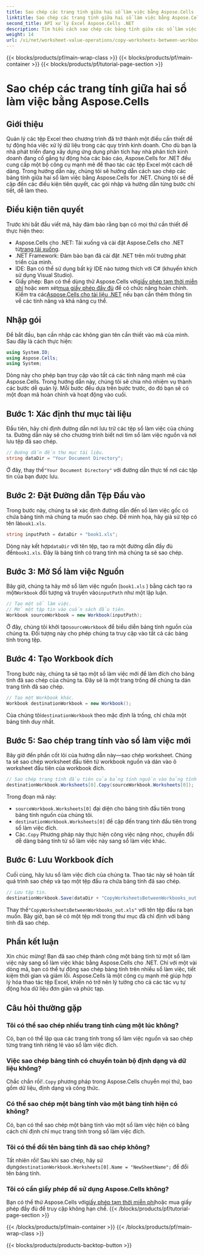 ```yaml
---
title: Sao chép các trang tính giữa hai sổ làm việc bằng Aspose.Cells
linktitle: Sao chép các trang tính giữa hai sổ làm việc bằng Aspose.Cells
second_title: API xử lý Excel Aspose.Cells .NET
description: Tìm hiểu cách sao chép các bảng tính giữa các sổ làm việc Excel bằng Aspose.Cells cho .NET trong hướng dẫn chi tiết từng bước này. Hoàn hảo để tự động hóa các quy trình Excel.
weight: 14
url: /vi/net/worksheet-value-operations/copy-worksheets-between-workbooks/
---
```


{{< blocks/products/pf/main-wrap-class >}}
{{< blocks/products/pf/main-container >}}
{{< blocks/products/pf/tutorial-page-section >}}

# Sao chép các trang tính giữa hai sổ làm việc bằng Aspose.Cells

## Giới thiệu
Quản lý các tệp Excel theo chương trình đã trở thành một điều cần thiết để tự động hóa việc xử lý dữ liệu trong các quy trình kinh doanh. Cho dù bạn là nhà phát triển đang xây dựng ứng dụng phân tích hay nhà phân tích kinh doanh đang cố gắng tự động hóa các báo cáo, Aspose.Cells for .NET đều cung cấp một bộ công cụ mạnh mẽ để thao tác các tệp Excel một cách dễ dàng. Trong hướng dẫn này, chúng tôi sẽ hướng dẫn cách sao chép các bảng tính giữa hai sổ làm việc bằng Aspose.Cells for .NET. Chúng tôi sẽ đề cập đến các điều kiện tiên quyết, các gói nhập và hướng dẫn từng bước chi tiết, dễ làm theo.
## Điều kiện tiên quyết
Trước khi bắt đầu viết mã, hãy đảm bảo rằng bạn có mọi thứ cần thiết để thực hiện theo:
-  Aspose.Cells cho .NET: Tải xuống và cài đặt Aspose.Cells cho .NET từ[trang tải xuống](https://releases.aspose.com/cells/net/).
- .NET Framework: Đảm bảo bạn đã cài đặt .NET trên môi trường phát triển của mình.
- IDE: Bạn có thể sử dụng bất kỳ IDE nào tương thích với C# (khuyến khích sử dụng Visual Studio).
-  Giấy phép: Bạn có thể dùng thử Aspose.Cells với[giấy phép tạm thời miễn phí](https://purchase.aspose.com/temporary-license/) hoặc xem xét[mua giấy phép đầy đủ](https://purchase.aspose.com/buy) để có chức năng hoàn chỉnh.
 Kiểm tra các[Aspose.Cells cho tài liệu .NET](https://reference.aspose.com/cells/net/) nếu bạn cần thêm thông tin về các tính năng và khả năng cụ thể.
## Nhập gói
Để bắt đầu, bạn cần nhập các không gian tên cần thiết vào mã của mình. Sau đây là cách thực hiện:
```csharp
using System.IO;
using Aspose.Cells;
using System;
```
Dòng này cho phép bạn truy cập vào tất cả các tính năng mạnh mẽ của Aspose.Cells.
Trong hướng dẫn này, chúng tôi sẽ chia nhỏ nhiệm vụ thành các bước dễ quản lý. Mỗi bước đều dựa trên bước trước, do đó bạn sẽ có một đoạn mã hoàn chỉnh và hoạt động vào cuối.
## Bước 1: Xác định thư mục tài liệu
Đầu tiên, hãy chỉ định đường dẫn nơi lưu trữ các tệp sổ làm việc của chúng ta. Đường dẫn này sẽ cho chương trình biết nơi tìm sổ làm việc nguồn và nơi lưu tệp đã sao chép.
```csharp
// Đường dẫn đến thư mục tài liệu.
string dataDir = "Your Document Directory";
```
 Ở đây, thay thế`"Your Document Directory"` với đường dẫn thực tế nơi các tập tin của bạn được lưu.
## Bước 2: Đặt Đường dẫn Tệp Đầu vào
Trong bước này, chúng ta sẽ xác định đường dẫn đến sổ làm việc gốc có chứa bảng tính mà chúng ta muốn sao chép. Để minh họa, hãy giả sử tệp có tên là`book1.xls`.
```csharp
string inputPath = dataDir + "book1.xls";
```
 Dòng này kết hợp`dataDir` với tên tệp, tạo ra một đường dẫn đầy đủ đến`book1.xls`. Đây là bảng tính có trang tính mà chúng ta sẽ sao chép.
## Bước 3: Mở Sổ làm việc Nguồn
Bây giờ, chúng ta hãy mở sổ làm việc nguồn (`book1.xls` ) bằng cách tạo ra một`Workbook` đối tượng và truyền vào`inputPath` như một lập luận.
```csharp
// Tạo một sổ làm việc.
// Mở một tập tin vào cuốn sách đầu tiên.
Workbook sourceWorkbook = new Workbook(inputPath);
```
 Ở đây, chúng tôi khởi tạo`sourceWorkbook` để biểu diễn bảng tính nguồn của chúng ta. Đối tượng này cho phép chúng ta truy cập vào tất cả các bảng tính trong tệp.
## Bước 4: Tạo Workbook đích
Trong bước này, chúng ta sẽ tạo một sổ làm việc mới để làm đích cho bảng tính đã sao chép của chúng ta. Đây sẽ là một trang trống để chúng ta dán trang tính đã sao chép.
```csharp
// Tạo một Workbook khác.
Workbook destinationWorkbook = new Workbook();
```
 Của chúng tôi`destinationWorkbook` theo mặc định là trống, chỉ chứa một bảng tính duy nhất.
## Bước 5: Sao chép trang tính vào sổ làm việc mới
Bây giờ đến phần cốt lõi của hướng dẫn này—sao chép worksheet. Chúng ta sẽ sao chép worksheet đầu tiên từ workbook nguồn và dán vào ô worksheet đầu tiên của workbook đích.
```csharp
// Sao chép trang tính đầu tiên của bảng tính nguồn vào bảng tính đích.
destinationWorkbook.Worksheets[0].Copy(sourceWorkbook.Worksheets[0]);
```
Trong đoạn mã này:
- `sourceWorkbook.Worksheets[0]` đại diện cho bảng tính đầu tiên trong bảng tính nguồn của chúng tôi.
- `destinationWorkbook.Worksheets[0]` đề cập đến trang tính đầu tiên trong sổ làm việc đích.
-  Các`.Copy` Phương pháp này thực hiện công việc nặng nhọc, chuyển đổi dễ dàng bảng tính từ sổ làm việc này sang sổ làm việc khác.
## Bước 6: Lưu Workbook đích
Cuối cùng, hãy lưu sổ làm việc đích của chúng ta. Thao tác này sẽ hoàn tất quá trình sao chép và tạo một tệp đầu ra chứa bảng tính đã sao chép.
```csharp
// Lưu tập tin.
destinationWorkbook.Save(dataDir + "CopyWorksheetsBetweenWorkbooks_out.xls");
```
 Thay thế`"CopyWorksheetsBetweenWorkbooks_out.xls"` với tên tệp đầu ra bạn muốn. Bây giờ, bạn sẽ có một tệp mới trong thư mục đã chỉ định với bảng tính đã sao chép.

## Phần kết luận
Xin chúc mừng! Bạn đã sao chép thành công một bảng tính từ một sổ làm việc này sang sổ làm việc khác bằng Aspose.Cells cho .NET. Chỉ với một vài dòng mã, bạn có thể tự động sao chép bảng tính trên nhiều sổ làm việc, tiết kiệm thời gian và giảm lỗi. Aspose.Cells là một công cụ mạnh mẽ giúp hợp lý hóa thao tác tệp Excel, khiến nó trở nên lý tưởng cho cả các tác vụ tự động hóa dữ liệu đơn giản và phức tạp.
## Câu hỏi thường gặp
### Tôi có thể sao chép nhiều trang tính cùng một lúc không?  
Có, bạn có thể lặp qua các trang tính trong sổ làm việc nguồn và sao chép từng trang tính riêng lẻ vào sổ làm việc đích.
### Việc sao chép bảng tính có chuyển toàn bộ định dạng và dữ liệu không?  
 Chắc chắn rồi!`.Copy` phương pháp trong Aspose.Cells chuyển mọi thứ, bao gồm dữ liệu, định dạng và công thức.
### Có thể sao chép một bảng tính vào một bảng tính hiện có không?  
Có, bạn có thể sao chép một bảng tính vào một sổ làm việc hiện có bằng cách chỉ định chỉ mục trang tính trong sổ làm việc đích.
### Tôi có thể đổi tên bảng tính đã sao chép không?  
 Tất nhiên rồi! Sau khi sao chép, hãy sử dụng`destinationWorkbook.Worksheets[0].Name = "NewSheetName";` để đổi tên bảng tính.
### Tôi có cần giấy phép để sử dụng Aspose.Cells không?  
 Bạn có thể thử Aspose.Cells với[giấy phép tạm thời miễn phí](https://purchase.aspose.com/temporary-license/)hoặc mua giấy phép đầy đủ để truy cập không hạn chế.
{{< /blocks/products/pf/tutorial-page-section >}}

{{< /blocks/products/pf/main-container >}}
{{< /blocks/products/pf/main-wrap-class >}}

{{< blocks/products/products-backtop-button >}}
